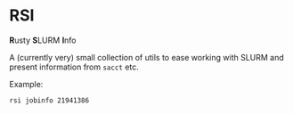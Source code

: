 RSI
===

**R**usty **S**LURM **I**nfo

A (currently very) small collection of utils to ease working with SLURM and present information from `sacct` etc.

Example:

```
rsi jobinfo 21941386
```
